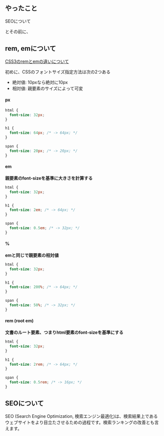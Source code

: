 ## やったこと
SEOについて

とその前に、
## rem, emについて
[CSS3のremとemの違いについて](https://qiita.com/masarufuruya/items/bb40d7e39f56e6c25f0d)   

初めに、CSSのフォントサイズ指定方法は次の2つある  
- 絶対値: 10pxなら絶対に10px
- 相対値: 親要素のサイズによって可変

#### px
```css
html {
  font-size: 32px;
}

h1 {
  font-size: 64px; /* -> 64px; */
}

span {
  font-size: 20px; /* -> 20px; */
}
```

#### em
**親要素のfont-sizeを基準に大きさを計算する**  

```css
html {
  font-size: 32px;
}

h1 {
  font-size: 2em; /* -> 64px; */
}

span {
  font-size: 0.5em; /* -> 32px; */
}
```

#### %

**emと同じで親要素の相対値**  

```css
html {
  font-size: 32px;
}

h1 {
  font-size: 200%; /* -> 64px; */
}

span {
  font-size: 50%; /* -> 32px; */
}
```

#### rem (root em)

**文書のルート要素、つまりhtml要素のfont-sizeを基準にする**

```css
html {
  font-size: 32px;
}

h1 {
  font-size: 2rem; /* -> 64px; */
}

span {
  font-size: 0.5rem; /* -> 16px; */
}
```


## SEOについて
SEO (Search Engine Optimization, 検索エンジン最適化)は、検索結果上であるウェブサイトをより目立たさせるための過程です。検索ランキングの改善とも言えます。  










